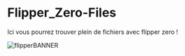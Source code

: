 # Flipper_Zero-Files
Ici vous pourrez trouver plein de fichiers avec flipper zero !

![flipperBANNER](https://github.com/Lenigobrick/Flipper_Zero-Files/assets/122463955/3b16df2d-6a50-45bc-9c44-5688e4e12613)


